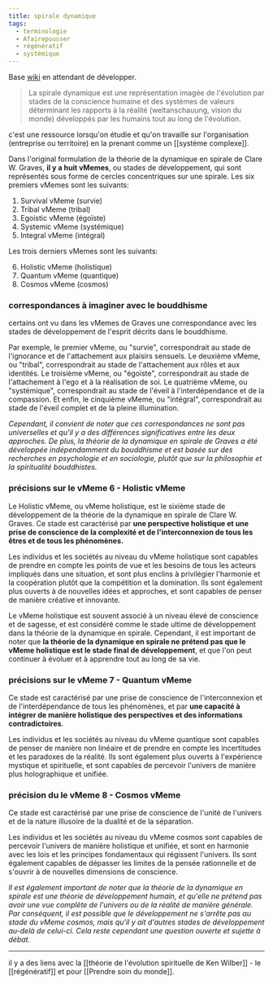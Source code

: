 ```yaml
---
title: spirale dynamique
tags:
  - terminologie
  - Afairepousser
  - régénératif
  - systémique
---
```

Base [wiki](https://fr.wikipedia.org/wiki/Spirale_dynamique) en attendant de développer.

>La spirale dynamique est une représentation imagée de l'évolution par stades de la conscience humaine et des systèmes de valeurs déterminant les rapports à la réalité (weltanschauung, vision du monde) développés par les humains tout au long de l'évolution.

c'est une ressource lorsqu'on étudie et qu'on travaille sur l'organisation (entreprise ou territoire) en la prenant comme un [[système complexe]].

Dans l'original formulation de la théorie de la dynamique en spirale de Clare W. Graves, **il y a huit vMemes**, ou stades de développement, qui sont représentés sous forme de cercles concentriques sur une spirale. Les six premiers vMemes sont les suivants:

1.  Survival vMeme (survie)
2.  Tribal vMeme (tribal)
3.  Egoistic vMeme (égoïste)
4.  Systemic vMeme (systémique)
5.  Integral vMeme (intégral)

Les trois derniers vMemes sont les suivants:

6.  Holistic vMeme (holistique)
7.  Quantum vMeme (quantique)
8.  Cosmos vMeme (cosmos)

### correspondances à imaginer avec le bouddhisme

certains ont vu dans les vMemes de Graves une correspondance avec les stades de développement de l'esprit décrits dans le bouddhisme.

Par exemple, le premier vMeme, ou "survie", correspondrait au stade de l'ignorance et de l'attachement aux plaisirs sensuels. 
Le deuxième vMeme, ou "tribal", correspondrait au stade de l'attachement aux rôles et aux identités. 
Le troisième vMeme, ou "égoïste", correspondrait au stade de l'attachement à l'ego et à la réalisation de soi. 
Le quatrième vMeme, ou "systémique", correspondrait au stade de l'éveil à l'interdépendance et de la compassion. 
Et enfin, le cinquième vMeme, ou "intégral", correspondrait au stade de l'éveil complet et de la pleine illumination.

*Cependant, il convient de noter que ces correspondances ne sont pas universelles et qu'il y a des différences significatives entre les deux approches. De plus, la théorie de la dynamique en spirale de Graves a été développée indépendamment du bouddhisme et est basée sur des recherches en psychologie et en sociologie, plutôt que sur la philosophie et la spiritualité bouddhistes.*

### précisions sur le vMeme 6 - Holistic vMeme

Le Holistic vMeme, ou vMeme holistique, est le sixième stade de développement de la théorie de la dynamique en spirale de Clare W. Graves. Ce stade est caractérisé par **une perspective holistique et une prise de conscience de la complexité et de l'interconnexion de tous les êtres et de tous les phénomènes.**

Les individus et les sociétés au niveau du vMeme holistique sont capables de prendre en compte les points de vue et les besoins de tous les acteurs impliqués dans une situation, et sont plus enclins à privilégier l'harmonie et la coopération plutôt que la compétition et la domination. Ils sont également plus ouverts à de nouvelles idées et approches, et sont capables de penser de manière créative et innovante.

Le vMeme holistique est souvent associé à un niveau élevé de conscience et de sagesse, et est considéré comme le stade ultime de développement dans la théorie de la dynamique en spirale. Cependant, il est important de noter que **la théorie de la dynamique en spirale ne prétend pas que le vMeme holistique est le stade final de développement**, et que l'on peut continuer à évoluer et à apprendre tout au long de sa vie.

### précisions sur le vMeme 7 - Quantum vMeme

Ce stade est caractérisé par une prise de conscience de l'interconnexion et de l'interdépendance de tous les phénomènes, et par **une capacité à intégrer de manière holistique des perspectives et des informations contradictoires**.

Les individus et les sociétés au niveau du vMeme quantique sont capables de penser de manière non linéaire et de prendre en compte les incertitudes et les paradoxes de la réalité. Ils sont également plus ouverts à l'expérience mystique et spirituelle, et sont capables de percevoir l'univers de manière plus holographique et unifiée.

### précision du le vMeme 8 - Cosmos vMeme

Ce stade est caractérisé par une prise de conscience de l'unité de l'univers et de la nature illusoire de la dualité et de la séparation.

Les individus et les sociétés au niveau du vMeme cosmos sont capables de percevoir l'univers de manière holistique et unifiée, et sont en harmonie avec les lois et les principes fondamentaux qui régissent l'univers. Ils sont également capables de dépasser les limites de la pensée rationnelle et de s'ouvrir à de nouvelles dimensions de conscience.

*Il est également important de noter que la théorie de la dynamique en spirale est une théorie de développement humain, et qu'elle ne prétend pas avoir une vue complète de l'univers ou de la réalité de manière générale. Par conséquent, il est possible que le développement ne s'arrête pas au stade du vMeme cosmos, mais qu'il y ait d'autres stades de développement au-delà de celui-ci. Cela reste cependant une question ouverte et sujette à débat.*

---

il y a des liens avec la [[théorie de l'évolution spirituelle de Ken Wilber]] - le [[régénératif]] et pour [[Prendre soin du monde]].
